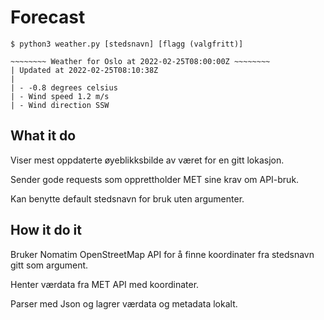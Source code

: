 # Forecast

```
$ python3 weather.py [stedsnavn] [flagg (valgfritt)]

~~~~~~~~ Weather for Oslo at 2022-02-25T08:00:00Z ~~~~~~~~
| Updated at 2022-02-25T08:10:38Z
|
| - -0.8 degrees celsius
| - Wind speed 1.2 m/s
| - Wind direction SSW

```

## What it do
Viser mest oppdaterte øyeblikksbilde av været for en gitt lokasjon.
 
Sender gode requests som opprettholder MET sine krav om API-bruk.

Kan benytte default stedsnavn for bruk uten argumenter.

## How it do it
Bruker Nomatim OpenStreetMap API for å finne koordinater fra stedsnavn gitt som argument.

Henter værdata fra MET API med koordinater.

Parser med Json og lagrer værdata og metadata lokalt.
